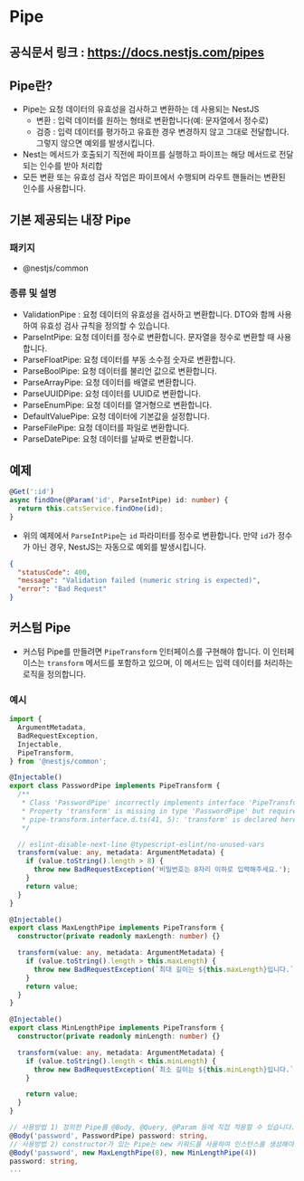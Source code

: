 # Pipe

## 공식문서 링크 : https://docs.nestjs.com/pipes

## Pipe란?

- Pipe는 요청 데이터의 유효성을 검사하고 변환하는 데 사용되는 NestJS
  - 변환 : 입력 데이터를 원하는 형태로 변환합니다(예: 문자열에서 정수로)
  - 검증 : 입력 데이터를 평가하고 유효한 경우 변경하지 않고 그대로 전달합니다. 그렇지 않으면 예외를 발생시킵니다.
- Nest는 메서드가 호출되기 직전에 파이프를 실행하고 파이프는 해당 메서드로 전달되는 인수를 받아 처리합
- 모든 변환 또는 유효성 검사 작업은 파이프에서 수행되며 라우트 핸들러는 변환된 인수를 사용합니다.

## 기본 제공되는 내장 Pipe

### 패키지

- @nestjs/common

### 종류 및 설명

- ValidationPipe : 요청 데이터의 유효성을 검사하고 변환합니다. DTO와 함께 사용하여 유효성 검사 규칙을 정의할 수 있습니다.
- ParseIntPipe: 요청 데이터를 정수로 변환합니다. 문자열을 정수로 변환할 때 사용합니다.
- ParseFloatPipe: 요청 데이터를 부동 소수점 숫자로 변환합니다.
- ParseBoolPipe: 요청 데이터를 불리언 값으로 변환합니다.
- ParseArrayPipe: 요청 데이터를 배열로 변환합니다.
- ParseUUIDPipe: 요청 데이터를 UUID로 변환합니다.
- ParseEnumPipe: 요청 데이터를 열거형으로 변환합니다.
- DefaultValuePipe: 요청 데이터에 기본값을 설정합니다.
- ParseFilePipe: 요청 데이터를 파일로 변환합니다.
- ParseDatePipe: 요청 데이터를 날짜로 변환합니다.

## 예제

```typescript
@Get(':id')
async findOne(@Param('id', ParseIntPipe) id: number) {
  return this.catsService.findOne(id);
}
```

- 위의 예제에서 `ParseIntPipe`는 `id` 파라미터를 정수로 변환합니다. 만약 `id`가 정수가 아닌 경우, NestJS는 자동으로 예외를 발생시킵니다.

```Json
{
  "statusCode": 400,
  "message": "Validation failed (numeric string is expected)",
  "error": "Bad Request"
}
```

## 커스텀 Pipe

- 커스텀 Pipe를 만들려면 `PipeTransform` 인터페이스를 구현해야 합니다. 이 인터페이스는 `transform` 메서드를 포함하고 있으며, 이 메서드는 입력 데이터를 처리하는 로직을 정의합니다.

### 예시

```typescript
import {
  ArgumentMetadata,
  BadRequestException,
  Injectable,
  PipeTransform,
} from '@nestjs/common';

@Injectable()
export class PasswordPipe implements PipeTransform {
  /**
   * Class 'PasswordPipe' incorrectly implements interface 'PipeTransform<any, any>'.
   * Property 'transform' is missing in type 'PasswordPipe' but required in type 'PipeTransform<any, any>'.ts(2420)
   * pipe-transform.interface.d.ts(41, 5): 'transform' is declared here.
   */

  // eslint-disable-next-line @typescript-eslint/no-unused-vars
  transform(value: any, metadata: ArgumentMetadata) {
    if (value.toString().length > 8) {
      throw new BadRequestException('비밀번호는 8자리 이하로 입력해주세요.');
    }
    return value;
  }
}

@Injectable()
export class MaxLengthPipe implements PipeTransform {
  constructor(private readonly maxLength: number) {}

  transform(value: any, metadata: ArgumentMetadata) {
    if (value.toString().length > this.maxLength) {
      throw new BadRequestException(`최대 길이는 ${this.maxLength}입니다.`);
    }
    return value;
  }
}

@Injectable()
export class MinLengthPipe implements PipeTransform {
  constructor(private readonly minLength: number) {}

  transform(value: any, metadata: ArgumentMetadata) {
    if (value.toString().length < this.minLength) {
      throw new BadRequestException(`최소 길이는 ${this.minLength}입니다.`);
    }

    return value;
  }
}

// 사용방법 1) 정의한 Pipe를 @Body, @Query, @Param 등에 직접 적용할 수 있습니다.
@Body('password', PasswordPipe) password: string,
// 사용방법 2) constructor가 있는 Pipe는 new 키워드를 사용하여 인스턴스를 생성해야 합니다.
@Body('password', new MaxLengthPipe(8), new MinLengthPipe(4))
password: string,
...
```
